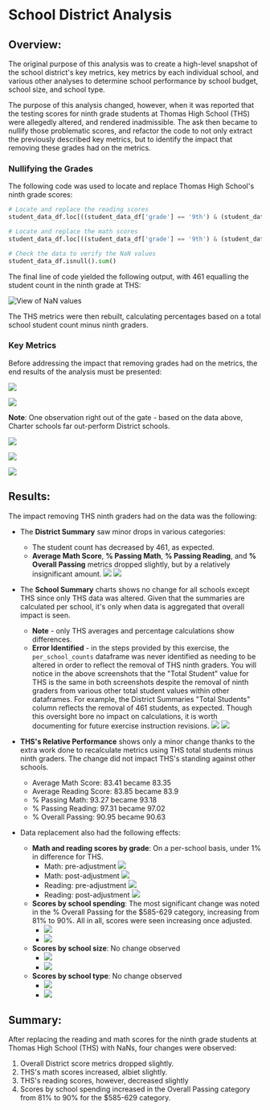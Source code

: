 # School District Analysis

## Overview: 

The original purpose of this analysis was to create a high-level snapshot of the school district's key metrics, key metrics by each individual school, and various other analyses to determine school performance by school budget, school size, and school type.

The purpose of this analysis changed, however, when it was reported that the testing scores for ninth grade students at Thomas High School (THS) were allegedly altered, and rendered inadmissible. The ask then became to nullify those problematic scores, and refactor the code to not only extract the previously described key metrics, but to identify the impact that removing these grades had on the metrics.

### Nullifying the Grades

The following code was used to locate and replace Thomas High School's ninth grade scores:

```python
# Locate and replace the reading scores
student_data_df.loc[((student_data_df['grade'] == '9th') & (student_data_df['school_name'] == 'Thomas High School')),'reading_score'] = np.nan

# Locate and replace the math scores
student_data_df.loc[((student_data_df['grade'] == '9th') & (student_data_df['school_name'] == 'Thomas High School')),'math_score'] = np.nan

# Check the data to verify the NaN values
student_data_df.isnull().sum()
```

The final line of code yielded the following output, with 461 equalling the student count in the ninth grade at THS:

![View of NaN values](Resources/NaN_test.png)

The THS metrics were then rebuilt, calculating percentages based on a total school student count minus ninth graders. 

### Key Metrics

Before addressing the impact that removing grades had on the metrics, the end results of the analysis must be presented:

![](Resources/Top_5.png)

![](Resources/Bottom_5.png)

**Note**: One observation right out of the gate - based on the data above, Charter schools far out-perform District schools.

![](Resources/scores_spending.png)

![](Resources/scores_by_size.png)

![](Resources/scores_by_type.png)

## Results: 

The impact removing THS ninth graders had on the data was the following:

- The **District Summary** saw minor drops in various categories:
  - The student count has decreased by 461, as expected.
  - **Average Math Score**, **% Passing Math**, **% Passing Reading**, and **% Overall Passing** metrics dropped slightly, but by a relatively insignificant amount.
![](Resources/district_summary_pre.png)
![](Resources/district_summary.png)

- The **School Summary** charts shows no change for all schools except THS since only THS data was altered. Given that the summaries are calculated per school, it's only when data is aggregated that overall impact is seen.
  - **Note** - only THS averages and percentage calculations show differences.
  - **Error Identified** - in the steps provided by this exercise, the `per_school_counts` dataframe was never identified as needing to be altered in order to reflect the removal of THS ninth graders. You will notice in the above screenshots that the "Total Student" value for THS is the same in both screenshots despite the removal of ninth graders from various other total student values within other dataframes. For example, the District Summaries "Total Students" column reflects the removal of 461 students, as expected. Though this oversight bore no impact on calculations, it is worth documenting for future exercise instruction revisions.
  ![](Resources/top5_pre.png)
![](Resources/Top_5.png)
- **THS's Relative Performance** shows only a minor change thanks to the extra work done to recalculate metrics using THS total students minus ninth graders. The change did not impact THS's standing against other schools.
  - Average Math Score: 83.41 became 83.35
  - Average Reading Score: 83.85 became 83.9
  - % Passing Math: 93.27 became 93.18
  - % Passing Reading: 97.31 became 97.02
  - % Overall Passing: 90.95 became 90.63
- Data replacement also had the following effects:
  - **Math and reading scores by grade**: On a per-school basis, under 1% in difference for THS.
    - Math: pre-adjustment
    ![](Resources/THSmathPRE.png)
    - Math: post-adjustment
    ![](Resources/THSmathPOST.png)
    - Reading: pre-adjustment
    ![](Resources/THSreadPRE.png)
    - Reading: post-adjustment
    ![](Resources/THSreadPOST.png)
  - **Scores by school spending**: The most significant change was noted in the % Overall Passing for the $585-629 category, increasing from 81% to 90%. All in all, scores were seen increasing once adjusted.
    - ![](Resources/scores_spendingPRE.png)
    - ![](Resources/scores_spending.png)
  - **Scores by school size**: No change observed
    - ![](Resources/scores_sizePRE.png)
    - ![](Resources/scores_by_size.png)
  - **Scores by school type**: No change observed
    - ![](Resources/scores_typePRE.png)
    - ![](Resources/scores_by_type.png)
  
## Summary: 

After replacing the reading and math scores for the ninth grade students at Thomas High School (THS) with NaNs, four changes were observed:

1. Overall District score metrics dropped slightly.
2. THS's math scores increased, albiet slightly.
3. THS's reading scores, however, decreased slightly
4. Scores by school spending increased in the Overall Passing category from 81% to 90% for the $585-629 category.